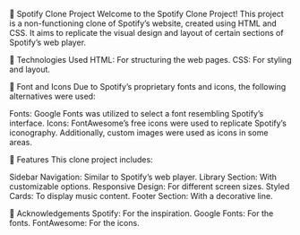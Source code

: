 🎵 Spotify Clone Project
Welcome to the Spotify Clone Project! This project is a non-functioning clone of Spotify’s website, created using HTML and CSS. It aims to replicate the visual design and layout of certain sections of Spotify’s web player.

🚀 Technologies Used
HTML: For structuring the web pages.
CSS: For styling and layout.

🎨 Font and Icons
Due to Spotify’s proprietary fonts and icons, the following alternatives were used:

Fonts: Google Fonts was utilized to select a font resembling Spotify’s interface.
Icons: FontAwesome’s free icons were used to replicate Spotify’s iconography. Additionally, custom images were used as icons in some areas.

🌟 Features
This clone project includes:

Sidebar Navigation: Similar to Spotify’s web player.
Library Section: With customizable options.
Responsive Design: For different screen sizes.
Styled Cards: To display music content.
Footer Section: With a decorative line.

🙌 Acknowledgements
Spotify: For the inspiration.
Google Fonts: For the fonts.
FontAwesome: For the icons.
